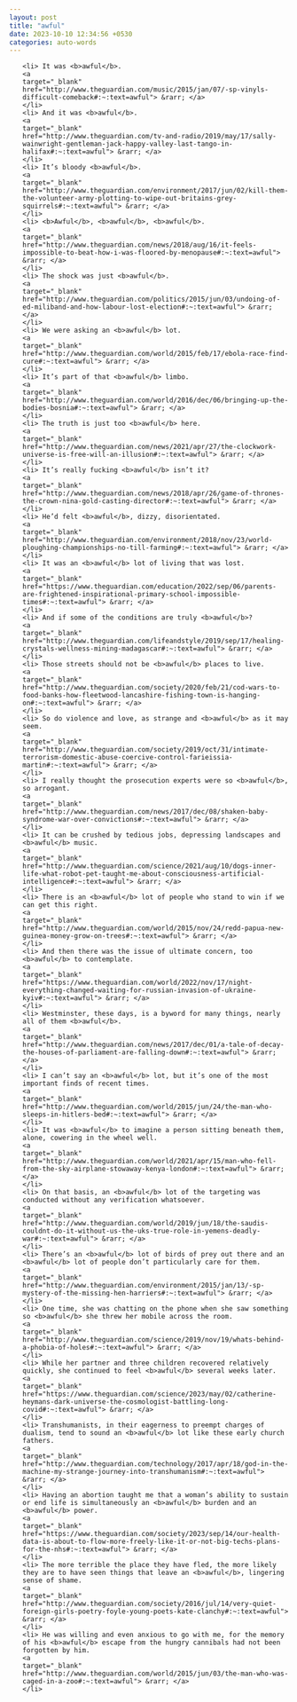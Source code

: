 ```yaml
---
layout: post
title: "awful"
date: 2023-10-10 12:34:56 +0530
categories: auto-words
---
```

<ol>

    <li> It was <b>awful</b>.
    <a 
    target="_blank" 
    href="http://www.theguardian.com/music/2015/jan/07/-sp-vinyls-difficult-comeback#:~:text=awful"> &rarr; </a>
    </li>
    <li> And it was <b>awful</b>.
    <a 
    target="_blank" 
    href="http://www.theguardian.com/tv-and-radio/2019/may/17/sally-wainwright-gentleman-jack-happy-valley-last-tango-in-halifax#:~:text=awful"> &rarr; </a>
    </li>
    <li> It’s bloody <b>awful</b>.
    <a 
    target="_blank" 
    href="http://www.theguardian.com/environment/2017/jun/02/kill-them-the-volunteer-army-plotting-to-wipe-out-britains-grey-squirrels#:~:text=awful"> &rarr; </a>
    </li>
    <li> <b>Awful</b>, <b>awful</b>, <b>awful</b>.
    <a 
    target="_blank" 
    href="http://www.theguardian.com/news/2018/aug/16/it-feels-impossible-to-beat-how-i-was-floored-by-menopause#:~:text=awful"> &rarr; </a>
    </li>
    <li> The shock was just <b>awful</b>.
    <a 
    target="_blank" 
    href="http://www.theguardian.com/politics/2015/jun/03/undoing-of-ed-miliband-and-how-labour-lost-election#:~:text=awful"> &rarr; </a>
    </li>
    <li> We were asking an <b>awful</b> lot.
    <a 
    target="_blank" 
    href="http://www.theguardian.com/world/2015/feb/17/ebola-race-find-cure#:~:text=awful"> &rarr; </a>
    </li>
    <li> It’s part of that <b>awful</b> limbo.
    <a 
    target="_blank" 
    href="http://www.theguardian.com/world/2016/dec/06/bringing-up-the-bodies-bosnia#:~:text=awful"> &rarr; </a>
    </li>
    <li> The truth is just too <b>awful</b> here.
    <a 
    target="_blank" 
    href="http://www.theguardian.com/news/2021/apr/27/the-clockwork-universe-is-free-will-an-illusion#:~:text=awful"> &rarr; </a>
    </li>
    <li> It’s really fucking <b>awful</b> isn’t it?
    <a 
    target="_blank" 
    href="http://www.theguardian.com/news/2018/apr/26/game-of-thrones-the-crown-nina-gold-casting-director#:~:text=awful"> &rarr; </a>
    </li>
    <li> He’d felt <b>awful</b>, dizzy, disorientated.
    <a 
    target="_blank" 
    href="http://www.theguardian.com/environment/2018/nov/23/world-ploughing-championships-no-till-farming#:~:text=awful"> &rarr; </a>
    </li>
    <li> It was an <b>awful</b> lot of living that was lost.
    <a 
    target="_blank" 
    href="https://www.theguardian.com/education/2022/sep/06/parents-are-frightened-inspirational-primary-school-impossible-times#:~:text=awful"> &rarr; </a>
    </li>
    <li> And if some of the conditions are truly <b>awful</b>?
    <a 
    target="_blank" 
    href="http://www.theguardian.com/lifeandstyle/2019/sep/17/healing-crystals-wellness-mining-madagascar#:~:text=awful"> &rarr; </a>
    </li>
    <li> Those streets should not be <b>awful</b> places to live.
    <a 
    target="_blank" 
    href="http://www.theguardian.com/society/2020/feb/21/cod-wars-to-food-banks-how-fleetwood-lancashire-fishing-town-is-hanging-on#:~:text=awful"> &rarr; </a>
    </li>
    <li> So do violence and love, as strange and <b>awful</b> as it may seem.
    <a 
    target="_blank" 
    href="http://www.theguardian.com/society/2019/oct/31/intimate-terrorism-domestic-abuse-coercive-control-farieissia-martin#:~:text=awful"> &rarr; </a>
    </li>
    <li> I really thought the prosecution experts were so <b>awful</b>, so arrogant.
    <a 
    target="_blank" 
    href="http://www.theguardian.com/news/2017/dec/08/shaken-baby-syndrome-war-over-convictions#:~:text=awful"> &rarr; </a>
    </li>
    <li> It can be crushed by tedious jobs, depressing landscapes and <b>awful</b> music.
    <a 
    target="_blank" 
    href="http://www.theguardian.com/science/2021/aug/10/dogs-inner-life-what-robot-pet-taught-me-about-consciousness-artificial-intelligence#:~:text=awful"> &rarr; </a>
    </li>
    <li> There is an <b>awful</b> lot of people who stand to win if we can get this right.
    <a 
    target="_blank" 
    href="http://www.theguardian.com/world/2015/nov/24/redd-papua-new-guinea-money-grow-on-trees#:~:text=awful"> &rarr; </a>
    </li>
    <li> And then there was the issue of ultimate concern, too <b>awful</b> to contemplate.
    <a 
    target="_blank" 
    href="https://www.theguardian.com/world/2022/nov/17/night-everything-changed-waiting-for-russian-invasion-of-ukraine-kyiv#:~:text=awful"> &rarr; </a>
    </li>
    <li> Westminster, these days, is a byword for many things, nearly all of them <b>awful</b>.
    <a 
    target="_blank" 
    href="http://www.theguardian.com/news/2017/dec/01/a-tale-of-decay-the-houses-of-parliament-are-falling-down#:~:text=awful"> &rarr; </a>
    </li>
    <li> I can’t say an <b>awful</b> lot, but it’s one of the most important finds of recent times.
    <a 
    target="_blank" 
    href="http://www.theguardian.com/world/2015/jun/24/the-man-who-sleeps-in-hitlers-bed#:~:text=awful"> &rarr; </a>
    </li>
    <li> It was <b>awful</b> to imagine a person sitting beneath them, alone, cowering in the wheel well.
    <a 
    target="_blank" 
    href="http://www.theguardian.com/world/2021/apr/15/man-who-fell-from-the-sky-airplane-stowaway-kenya-london#:~:text=awful"> &rarr; </a>
    </li>
    <li> On that basis, an <b>awful</b> lot of the targeting was conducted without any verification whatsoever.
    <a 
    target="_blank" 
    href="http://www.theguardian.com/world/2019/jun/18/the-saudis-couldnt-do-it-without-us-the-uks-true-role-in-yemens-deadly-war#:~:text=awful"> &rarr; </a>
    </li>
    <li> There’s an <b>awful</b> lot of birds of prey out there and an <b>awful</b> lot of people don’t particularly care for them.
    <a 
    target="_blank" 
    href="http://www.theguardian.com/environment/2015/jan/13/-sp-mystery-of-the-missing-hen-harriers#:~:text=awful"> &rarr; </a>
    </li>
    <li> One time, she was chatting on the phone when she saw something so <b>awful</b> she threw her mobile across the room.
    <a 
    target="_blank" 
    href="http://www.theguardian.com/science/2019/nov/19/whats-behind-a-phobia-of-holes#:~:text=awful"> &rarr; </a>
    </li>
    <li> While her partner and three children recovered relatively quickly, she continued to feel <b>awful</b> several weeks later.
    <a 
    target="_blank" 
    href="https://www.theguardian.com/science/2023/may/02/catherine-heymans-dark-universe-the-cosmologist-battling-long-covid#:~:text=awful"> &rarr; </a>
    </li>
    <li> Transhumanists, in their eagerness to preempt charges of dualism, tend to sound an <b>awful</b> lot like these early church fathers.
    <a 
    target="_blank" 
    href="http://www.theguardian.com/technology/2017/apr/18/god-in-the-machine-my-strange-journey-into-transhumanism#:~:text=awful"> &rarr; </a>
    </li>
    <li> Having an abortion taught me that a woman’s ability to sustain or end life is simultaneously an <b>awful</b> burden and an <b>awful</b> power.
    <a 
    target="_blank" 
    href="https://www.theguardian.com/society/2023/sep/14/our-health-data-is-about-to-flow-more-freely-like-it-or-not-big-techs-plans-for-the-nhs#:~:text=awful"> &rarr; </a>
    </li>
    <li> The more terrible the place they have fled, the more likely they are to have seen things that leave an <b>awful</b>, lingering sense of shame.
    <a 
    target="_blank" 
    href="http://www.theguardian.com/society/2016/jul/14/very-quiet-foreign-girls-poetry-foyle-young-poets-kate-clanchy#:~:text=awful"> &rarr; </a>
    </li>
    <li> He was willing and even anxious to go with me, for the memory of his <b>awful</b> escape from the hungry cannibals had not been forgotten by him.
    <a 
    target="_blank" 
    href="http://www.theguardian.com/world/2015/jun/03/the-man-who-was-caged-in-a-zoo#:~:text=awful"> &rarr; </a>
    </li>